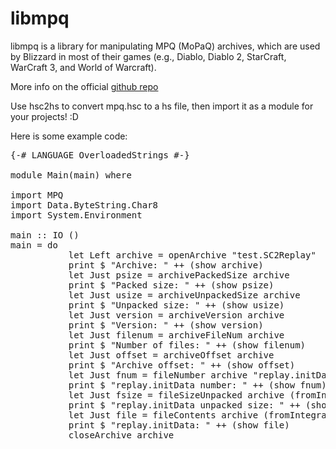 libmpq
======

libmpq is a library for manipulating MPQ (MoPaQ) archives, which are used by Blizzard in most of their games (e.g., Diablo, Diablo 2, StarCraft, WarCraft 3, and World of Warcraft).

More info on the official [github repo](https://github.com/mbroemme/libmpq)

Use hsc2hs to convert mpq.hsc to a hs file, then import it as a module for your projects! :D

Here is some example code:
<pre lang="haskell">
{-# LANGUAGE OverloadedStrings #-}

module Main(main) where

import MPQ
import Data.ByteString.Char8
import System.Environment

main :: IO ()
main = do
           let Left archive = openArchive "test.SC2Replay"
           print $ "Archive: " ++ (show archive)
           let Just psize = archivePackedSize archive
           print $ "Packed size: " ++ (show psize)
           let Just usize = archiveUnpackedSize archive
           print $ "Unpacked size: " ++ (show usize)
           let Just version = archiveVersion archive
           print $ "Version: " ++ (show version)
           let Just filenum = archiveFileNum archive
           print $ "Number of files: " ++ (show filenum)
           let Just offset = archiveOffset archive
           print $ "Archive offset: " ++ (show offset)
           let Just fnum = fileNumber archive "replay.initData"
           print $ "replay.initData number: " ++ (show fnum)
           let Just fsize = fileSizeUnpacked archive (fromIntegral fnum)
           print $ "replay.initData unpacked size: " ++ (show fsize)
           let Just file = fileContents archive (fromIntegral fnum)
           print $ "replay.initData: " ++ (show file)
           closeArchive archive
</pre>


